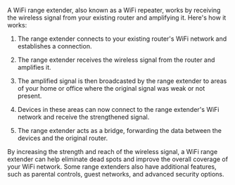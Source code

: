 
<p>A WiFi range extender, also known as a WiFi repeater, works by receiving the wireless signal from your existing router and amplifying it. Here's how it works:</p>
<ol>
<li>
<p>The range extender connects to your existing router's WiFi network and establishes a connection.</p>
</li>
<li>
<p>The range extender receives the wireless signal from the router and amplifies it.</p>
</li>
<li>
<p>The amplified signal is then broadcasted by the range extender to areas of your home or office where the original signal was weak or not present.</p>
</li>
<li>
<p>Devices in these areas can now connect to the range extender's WiFi network and receive the strengthened signal.</p>
</li>
<li>
<p>The range extender acts as a bridge, forwarding the data between the devices and the original router.</p>
</li>
</ol>
<p>By increasing the strength and reach of the wireless signal, a WiFi range extender can help eliminate dead spots and improve the overall coverage of your WiFi network. Some range extenders also have additional features, such as parental controls, guest networks, and advanced security options.</p>
